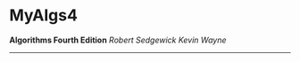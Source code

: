 # MyAlgs4
**Algorithms Fourth Edition**
*Robert Sedgewick*
*Kevin Wayne*

------------------------

